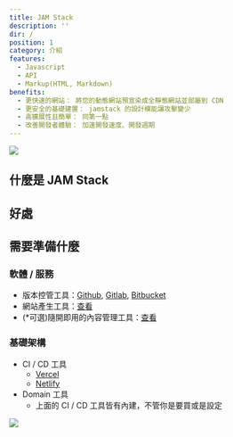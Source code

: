```yaml
---
title: JAM Stack
description: ''
dir: /
position: 1
category: 介紹
features:
  - Javascript
  - API
  - Markup(HTML, Markdown)
benefits:
  - 更快速的網站： 將您的動態網站預宣染成全靜態網站並部屬到 CDN
  - 更安全的基礎建置： jamstack 的設計模能讓攻擊變少
  - 高擴展性且簡單： 同第一點
  - 改善開發者體驗： 加速開發速度、開發週期
---
```


<img src="/preview.png" class="light-img dark-img" />

## 什麼是 JAM Stack

<list :items="features"></list>

## 好處

<list :items="benefits"></list>

## 需要準備什麼

### 軟體 / 服務

- 版本控管工具：[Github](https://github.com/), [Gitlab](https://gitlab.com/), [Bitbucket](https://bitbucket.org/)
- 網站產生工具：[查看](https://www.staticgen.com/)
- <span class="text-xs text-red-500">(\*可選)</span>隨開即用的內容管理工具：[查看](https://headlesscms.org/)

### 基礎架構

- CI / CD 工具
  - [Vercel](https://vercel.com/home)
  - [Netlify](https://www.netlify.com/)
- Domain 工具
  - 上面的 CI / CD 工具皆有內建，不管你是要買或是設定

<img src="/images/vercel-domain.jpg" class="light-img dark-img" />
